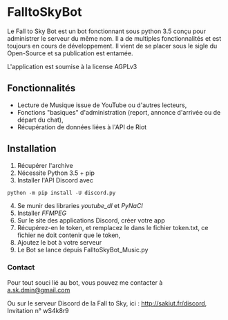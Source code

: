 # FalltoSkyBot

Le Fall to Sky Bot est un bot fonctionnant sous python 3.5 conçu pour administrer le serveur du même nom. Il a de multiples fonctionnalités
et est toujours en cours de développement. Il vient de se placer sous le sigle du Open-Source et sa publication est entamée.

L'application est soumise à la license AGPLv3

## Fonctionnalités

- Lecture de Musique issue de YouTube ou d'autres lecteurs,
- Fonctions "basiques" d'administration (report, annonce d'arrivée ou de départ du chat),
- Récupération de données liées à l'API de Riot

## Installation

1. Récupérer l'archive
2. Nécessite Python 3.5 + pip
3. Installer l'API Discord avec
```
python -m pip install -U discord.py
```
4. Se munir des libraries *youtube_dl* et *PyNaCl*
5. Installer *FFMPEG*
6. Sur le site des applications Discord, créer votre app
7. Récupérez-en le token, et remplacez le dans le fichier token.txt, ce fichier ne doit contenir que le token,
8. Ajoutez le bot à votre serveur
9. Le Bot se lance depuis FalltoSkyBot_Music.py

### Contact

Pour tout souci lié au bot, vous pouvez me contacter à
a.sk.dmin@gmail.com

Ou sur le serveur Discord de la Fall to Sky, ici :
http://sakiut.fr/discord, Invitation n° wS4k8r9
